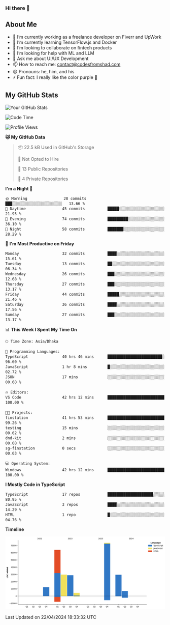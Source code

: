 ### Hi there 👋

## About Me
- 🔭 I’m currently working as a freelance developer on Fiverr and UpWork
- 🌱 I’m currently learning TensorFlow.js and Docker
- 👯 I’m looking to collaborate on fintech products
- 🤔 I’m looking for help with ML and LLM
- 💬 Ask me about UI/UX Development
- 📫 How to reach me: contact@codesfromshad.com
- 😄 Pronouns: he, him, and his
- ⚡ Fun fact: I really like the color purple 💜

## My GitHub Stats

![Your GitHub Stats](https://github-readme-stats.vercel.app/api?username=codesfromshad&show_icons=true&theme=midnight-purple)

<!--START_SECTION:waka-->
![Code Time](http://img.shields.io/badge/Code%20Time-467%20hrs%202%20mins-blue)

![Profile Views](http://img.shields.io/badge/Profile%20Views-21-blue)

**🐱 My GitHub Data** 

> 📦 22.5 kB Used in GitHub's Storage 
 > 
> 🚫 Not Opted to Hire
 > 
> 📜 13 Public Repositories 
 > 
> 🔑 4 Private Repositories 
 > 
**I'm a Night 🦉** 

```text
🌞 Morning                28 commits          ███░░░░░░░░░░░░░░░░░░░░░░   13.66 % 
🌆 Daytime                45 commits          █████░░░░░░░░░░░░░░░░░░░░   21.95 % 
🌃 Evening                74 commits          █████████░░░░░░░░░░░░░░░░   36.10 % 
🌙 Night                  58 commits          ███████░░░░░░░░░░░░░░░░░░   28.29 % 
```
📅 **I'm Most Productive on Friday** 

```text
Monday                   32 commits          ████░░░░░░░░░░░░░░░░░░░░░   15.61 % 
Tuesday                  13 commits          ██░░░░░░░░░░░░░░░░░░░░░░░   06.34 % 
Wednesday                26 commits          ███░░░░░░░░░░░░░░░░░░░░░░   12.68 % 
Thursday                 27 commits          ███░░░░░░░░░░░░░░░░░░░░░░   13.17 % 
Friday                   44 commits          █████░░░░░░░░░░░░░░░░░░░░   21.46 % 
Saturday                 36 commits          ████░░░░░░░░░░░░░░░░░░░░░   17.56 % 
Sunday                   27 commits          ███░░░░░░░░░░░░░░░░░░░░░░   13.17 % 
```


📊 **This Week I Spent My Time On** 

```text
🕑︎ Time Zone: Asia/Dhaka

💬 Programming Languages: 
TypeScript               40 hrs 46 mins      ████████████████████████░   96.60 % 
JavaScript               1 hr 8 mins         █░░░░░░░░░░░░░░░░░░░░░░░░   02.72 % 
JSON                     17 mins             ░░░░░░░░░░░░░░░░░░░░░░░░░   00.68 % 

🔥 Editors: 
VS Code                  42 hrs 12 mins      █████████████████████████   100.00 % 

🐱‍💻 Projects: 
finstation               41 hrs 53 mins      █████████████████████████   99.26 % 
testing                  15 mins             ░░░░░░░░░░░░░░░░░░░░░░░░░   00.62 % 
dnd-kit                  2 mins              ░░░░░░░░░░░░░░░░░░░░░░░░░   00.08 % 
sg-finstation            0 secs              ░░░░░░░░░░░░░░░░░░░░░░░░░   00.03 % 

💻 Operating System: 
Windows                  42 hrs 12 mins      █████████████████████████   100.00 % 
```

**I Mostly Code in TypeScript** 

```text
TypeScript               17 repos            ████████████████████░░░░░   80.95 % 
JavaScript               3 repos             ████░░░░░░░░░░░░░░░░░░░░░   14.29 % 
HTML                     1 repo              █░░░░░░░░░░░░░░░░░░░░░░░░   04.76 % 
```



**Timeline**

![Lines of Code chart](https://raw.githubusercontent.com/codesfromshad/codesfromshad/main/assets/bar_graph.png)


 Last Updated on 22/04/2024 18:33:32 UTC
<!--END_SECTION:waka-->

<!--
**codesfromshad/codesfromshad** is a ✨ _special_ ✨ repository because its `README.md` (this file) appears on your GitHub profile.

Here are some ideas to get you started:

- 🔭 I’m currently working on ...
- 🌱 I’m currently learning ...
- 👯 I’m looking to collaborate on ...
- 🤔 I’m looking for help with ...
- 💬 Ask me about ...
- 📫 How to reach me: ...
- 😄 Pronouns: ...
- ⚡ Fun fact: ...
-->
